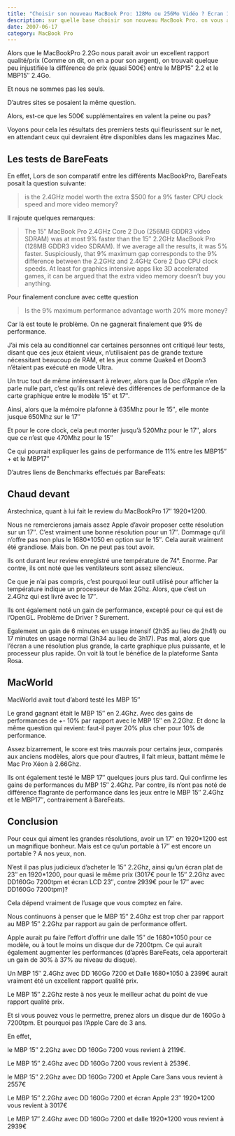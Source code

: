 ```yaml
---
title: "Choisir son nouveau MacBook Pro: 128Mo ou 256Mo Vidéo ? Ecran 15″ ou 17″ ?"
description: sur quelle base choisir son nouveau MacBook Pro. on vous aide 
date: 2007-06-17
category: MacBook Pro
---
```


Alors que le MacBookPro 2.2Go nous parait avoir un excellent rapport qualité/prix (Comme on dit, on en a pour son argent), on trouvait quelque peu injustifiée la différence de prix (quasi 500€) entre le MBP15″ 2.2 et le MBP15″ 2.4Go.

Et nous ne sommes pas les seuls.

D’autres sites se posaient la même question.

Alors, est-ce que les 500€ supplémentaires en valent la peine ou pas?

Voyons pour cela les résultats des premiers tests qui fleurissent sur le net, en attendant ceux qui devraient être disponibles dans les magazines Mac.

## Les tests de BareFeats
En effet, Lors de son comparatif entre les différents MacBookPro, BareFeats posait la question suivante:

> is the 2.4GHz model worth the extra $500 for a 9% faster CPU clock speed and more video memory?

Il rajoute quelques remarques:

> The 15″ MacBook Pro 2.4GHz Core 2 Duo (256MB GDDR3 video SDRAM) was at most 9% faster than the 15″ 2.2GHz MacBook Pro (128MB GDDR3 video SDRAM). If we average all the results, it was 5% faster. Suspiciously, that 9% maximum gap corresponds to the 9% difference between the 2.2GHz and 2.4GHz Core 2 Duo CPU clock speeds. At least for graphics intensive apps like 3D accelerated games, it can be argued that the extra video memory doesn’t buy you anything.

Pour finalement conclure avec cette question

> Is the 9% maximum performance advantage worth 20% more money?

Car là est toute le problème. On ne gagnerait finalement que 9% de performance. 

J’ai mis cela au conditionnel car certaines personnes ont critiqué leur tests, disant que ces jeux étaient vieux, n’utilisaient pas de grande texture nécessitant beaucoup de RAM, et les jeux comme Quake4 et Doom3 n’étaient pas exécuté en mode Ultra.

Un truc tout de même intéressant à relever, alors que la Doc d’Apple n’en parle nulle part, c’est qu’ils ont relevé des différences de performance de la carte graphique entre le modèle 15″ et 17″.

Ainsi, alors que la mémoire plafonne à 635Mhz pour le 15″, elle monte jusque 650Mhz sur le 17″

Et pour le core clock, cela peut monter jusqu’à 520Mhz pour le 17″, alors que ce n’est que 470Mhz pour le 15″

Ce qui pourrait expliquer les gains de performance de 11% entre les MBP15″+ et le MBP17″

D’autres liens de Benchmarks effectués par BareFeats:

## Chaud devant
Arstechnica, quant à lui fait le review du MacBookPro 17″ 1920*1200.

Nous ne remercierons jamais assez Apple d’avoir proposer cette résolution sur un 17″. C’est vraiment une bonne résolution pour un 17″. Dommage qu’il n’offre pas non plus le 1680*1050 en option sur le 15″. Cela aurait vraiment été grandiose. Mais bon. On ne peut pas tout avoir.

Ils ont durant leur review enregistré une température de 74°. Enorme. Par contre, ils ont noté que les ventilateurs sont assez silencieux. 

Ce que je n’ai pas compris, c’est pourquoi leur outil utilisé pour afficher la température indique un processeur de Max 2Ghz. Alors, que c’est un 2.4Ghz qui est livré avec le 17″.

Ils ont également noté un gain de performance, excepté pour ce qui est de l’OpenGL. Problème de Driver ? Surement.

Egalement un gain de 6 minutes en usage intensif (2h35 au lieu de 2h41) ou 17 minutes en usage normal (3h34 au lieu de 3h17). Pas mal, alors que l’écran a une résolution plus grande, la carte graphique plus puissante, et le processeur plus rapide. On voit là tout le bénéfice de la plateforme Santa Rosa.

## MacWorld
MacWorld avait tout d’abord testé les MBP 15″

Le grand gagnant était le MBP 15″ en 2.4Ghz. Avec des gains de performances de +- 10% par rapport avec le MBP 15″ en 2.2Ghz. Et donc la même question qui revient: faut-il payer 20% plus cher pour 10% de performance.

Assez bizarrement, le score est très mauvais pour certains jeux, comparés aux anciens modèles, alors que pour d’autres, il fait mieux, battant même le Mac Pro Xéon à 2.66Ghz.

Ils ont également testé le MBP 17″ quelques jours plus tard. Qui confirme les gains de performances du MBP 15″ 2.4Ghz. Par contre, ils n’ont pas noté de différence flagrante de performance dans les jeux entre le MBP 15″ 2.4Ghz et le MBP17″, contrairement à BareFeats.

## Conclusion
Pour ceux qui aiment les grandes résolutions, avoir un 17″ en 1920*1200 est un magnifique bonheur. Mais est ce qu’un portable à 17″ est encore un portable ? A nos yeux, non.

N’est il pas plus judicieux d’acheter le 15″ 2.2Ghz, ainsi qu’un écran plat de 23″ en 1920*1200, pour quasi le même prix (3017€ pour le 15″ 2.2Ghz avec DD160Go 7200tpm et écran LCD 23″, contre 2939€ pour le 17″ avec DD160Go 7200tpm)?

Cela dépend vraiment de l’usage que vous comptez en faire.

Nous continuons à penser que le MBP 15″ 2.4Ghz est trop cher par rapport au MBP 15″ 2.2Ghz par rapport au gain de performance offert. 

Apple aurait pu faire l’effort d’offrir une dalle 15″ de 1680*1050 pour ce modèle, ou à tout le moins un disque dur de 7200tpm. Ce qui aurait également augmenter les performances (d’après BareFeats, cela apporterait un gain de 30% à 37% au niveau du disque).

Un MBP 15″ 2.4Ghz avec DD 160Go 7200 et Dalle 1680*1050 à 2399€ aurait vraiment été un excellent rapport qualité prix.

Le MBP 15″ 2.2Ghz reste à nos yeux le meilleur achat du point de vue rapport qualité prix.

Et si vous pouvez vous le permettre, prenez alors un disque dur de 160Go à 7200tpm. Et pourquoi pas l’Apple Care de 3 ans.

En effet, 

le MBP 15″ 2.2Ghz avec DD 160Go 7200 vous revient à 2119€.

Le MBP 15″ 2.4Ghz avec DD 160Go 7200 vous revient à 2539€.

le MBP 15″ 2.2Ghz avec DD 160Go 7200 et Apple Care 3ans vous revient à 2557€

Le MBP 15″ 2.2Ghz avec DD 160Go 7200 et écran Apple 23″ 1920*1200 vous revient à 3017€

Le MBP 17″ 2.4Ghz avec DD 160Go 7200 et dalle 1920*1200 vous revient à 2939€
